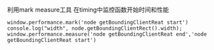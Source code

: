 # 

利用mark measure工具 在timing中监控函数开始时间和性能

```
window.performance.mark('node getBoundingClientReat start')
console.log("width", node.getBoundingClientRect().width);
window.performance.measure('node getBoundingClientReat end','node getBoundingClientReat start')

```
